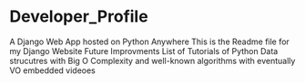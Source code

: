 # Developer_Profile
A Django Web App hosted on Python Anywhere 
This is the Readme file for my Django Website
Future Improvments
List of Tutorials of Python Data strucutres with Big O Complexity and well-known algorithms with eventually VO embedded videoes
